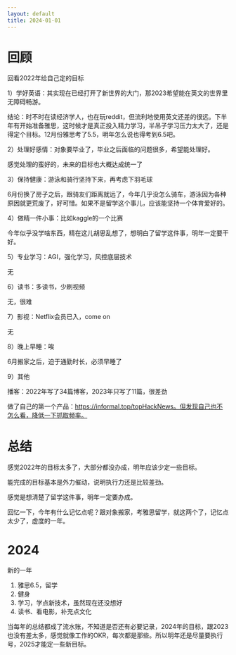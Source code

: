 ```yaml
---
layout: default
title: 2024-01-01
---
```


# 回顾
回看2022年给自己定的目标

1）学好英语：其实现在已经打开了新世界的大门，那2023希望能在英文的世界里无障碍畅游。

结论：时不时在读经济学人，也在玩reddit，但流利地使用英文还差的很远。下半年有开始准备雅思，这时候才是真正投入精力学习，半吊子学习压力太大了，还是得定个目标。12月份雅思考了5.5，明年怎么说也得考到6.5吧。

2）处理好感情：对象要毕业了，毕业之后面临的问题很多，希望能处理好。

感觉处理的蛮好的，未来的目标也大概达成统一了

3）保持健康：游泳和骑行坚持下来，再考虑下羽毛球

6月份换了房子之后，跟骑友们距离就远了，今年几乎没怎么骑车，游泳因为各种原因就更荒废了，好可惜。如果不是留学这个事儿，应该能坚持一个体育爱好的。

4）做精一件小事：比如kaggle的一个比赛

今年似乎没学啥东西，精在这儿胡思乱想了，想明白了留学这件事，明年一定要干好。

5）专业学习：AGI，强化学习，风控底层技术

无

6）读书：多读书，少刷视频

无，很难

7）影视：Netflix会员已入，come on

无

8）晚上早睡：唉

6月搬家之后，迫于通勤时长，必须早睡了

9）其他

播客：2022年写了34篇博客，2023年只写了11篇，很差劲

做了自己的第一个产品：https://informal.top/topHackNews。但发现自己也不怎么看，降低一下抓取频率。

# 总结
感觉2022年的目标太多了，大部分都没办成，明年应该少定一些目标。

能完成的目标基本是外力催动，说明执行力还是比较差劲。

感觉是想清楚了留学这件事，明年一定要办成。

回忆一下，今年有什么记忆点呢？跟对象搬家，考雅思留学，就这两个了，记忆点太少了，虚度的一年。

# 2024
新的一年
1. 雅思6.5，留学
2. 健身
3. 学习，学点新技术，虽然现在还没想好
4. 读书、看电影，补充点文化

当每年的总结都成了流水账，不知道是否还有必要记录，2024年的目标，跟2023也没有差太多，感觉就像工作的OKR，每次都是那些。所以明年还是尽量要执行号，2025才能定一些新目标。